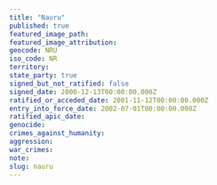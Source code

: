 ```yaml
---
title: "Nauru"
published: true
featured_image_path:
featured_image_attribution:
geocode: NRU
iso_code: NR
territory:
state_party: true
signed_but_not_ratified: false
signed_date: 2000-12-13T00:00:00.000Z
ratified_or_acceded_date: 2001-11-12T00:00:00.000Z
entry_into_force_date: 2002-07-01T00:00:00.000Z
ratified_apic_date:
genocide:
crimes_against_humanity:
aggression:
war_crimes:
note:
slug: nauru
---
```

